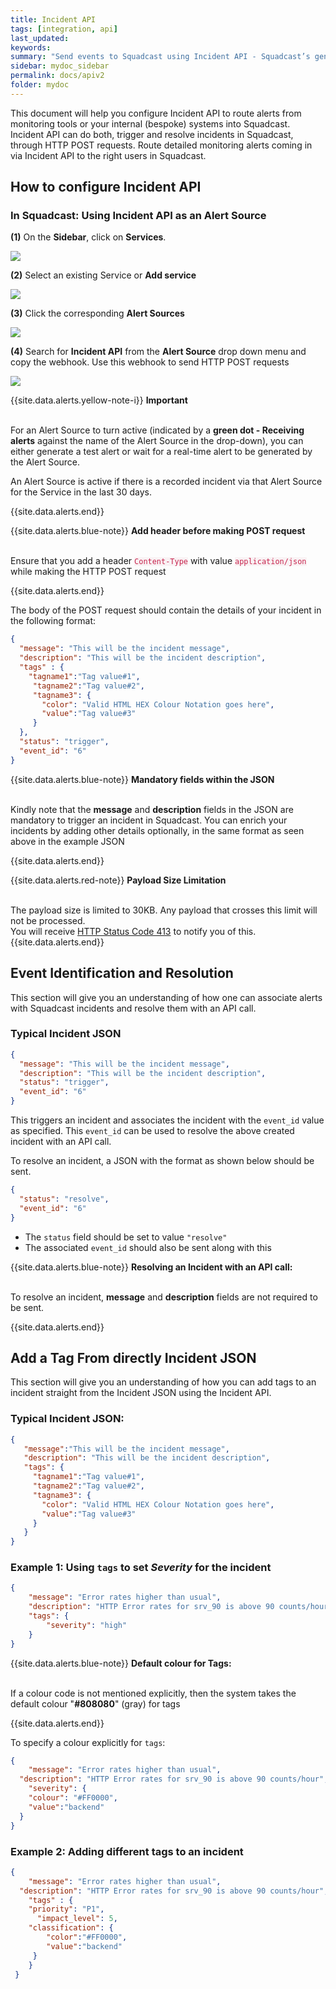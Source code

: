 ```yaml
---
title: Incident API
tags: [integration, api]
last_updated:
keywords:
summary: "Send events to Squadcast using Incident API - Squadcast’s generic API Webhook"
sidebar: mydoc_sidebar
permalink: docs/apiv2
folder: mydoc
---
```


This document will help you configure Incident API to route alerts from monitoring tools or your internal (bespoke) systems into Squadcast. Incident API can do both, trigger and resolve incidents in Squadcast, through HTTP POST requests.
Route detailed monitoring alerts coming in via Incident API to the right users in Squadcast.

## How to configure Incident API

### In Squadcast: Using Incident API as an Alert Source

**(1)** On the **Sidebar**, click on **Services**.

![](images/integration_1-1.png)

**(2)** Select an existing Service or **Add service** 

![](images/integration_1-2.png)

**(3)** Click the corresponding **Alert Sources**

![](images/integration_1.png)

**(4)** Search for **Incident API** from  the **Alert Source** drop down menu and copy the webhook. Use this webhook to send HTTP POST requests

![](images/apiv2_1.png)

{{site.data.alerts.yellow-note-i}}
<b>Important</b><br/><br/>
<p>For an Alert Source to turn active (indicated by a <b>green dot - Receiving alerts</b> against the name of the Alert Source in the drop-down), you can either generate a test alert or wait for a real-time alert to be generated by the Alert Source.</p>
<p>An Alert Source is active if there is a recorded incident via that Alert Source for the Service in the last 30 days.</p>
{{site.data.alerts.end}}

{{site.data.alerts.blue-note}}
<b>Add header before making POST request</b>
<br/><br/><p>Ensure that you add a header <code class="highlighter-rouge" style="color: #c7254e; background-color: #f9f2f4 !important;">Content-Type</code> with value <code class="highlighter-rouge" style="color: #c7254e; background-color: #f9f2f4 !important;">application/json</code> while making the HTTP POST request</p>
{{site.data.alerts.end}}

The body of the POST request should contain the details of your incident in the following format:

```json
{
  "message": "This will be the incident message",
  "description": "This will be the incident description",
  "tags" : {
    "tagname1":"Tag value#1",
     "tagname2":"Tag value#2",
     "tagname3": {
       "color": "Valid HTML HEX Colour Notation goes here",
       "value":"Tag value#3"
     }
  },
  "status": "trigger",
  "event_id": "6"
}
```

{{site.data.alerts.blue-note}}
<b>Mandatory fields within the JSON</b>
<br/><br/><p>Kindly note that the <b>message</b> and <b>description</b> fields in the JSON are mandatory to trigger an incident in Squadcast. You can enrich your incidents by adding other details optionally, in the same format as seen above in the example JSON</p>
{{site.data.alerts.end}}

{{site.data.alerts.red-note}}
<b>Payload Size Limitation</b>
<br/><br/><p></p>The payload size is limited to 30KB. Any payload that crosses this limit will not be processed. <br/>You will receive [HTTP Status Code 413](https://developer.mozilla.org/en-US/docs/Web/HTTP/Status/413) to notify you of this.
{{site.data.alerts.end}}

## Event Identification and Resolution

This section will give you an understanding of how one can associate alerts with Squadcast incidents and resolve them with an API call.

### Typical Incident JSON


```json
{
  "message": "This will be the incident message",
  "description": "This will be the incident description",
  "status": "trigger",
  "event_id": "6"
}
```

 This triggers an incident and associates the incident with the `event_id` value as specified. This `event_id` can be used to resolve the above created incident with an API call.

To resolve an incident, a JSON with the format as shown below should be sent.

```json
{
  "status": "resolve",
  "event_id": "6"
}
```

- The `status` field should be set to value `"resolve"` 
- The associated `event_id` should also be sent along with this

{{site.data.alerts.blue-note}}
<b>Resolving an Incident with an API call: </b>
<br/><br/><p>To resolve an incident, <b>message</b> and <b>description</b> fields are not required to be sent.</p>
{{site.data.alerts.end}}

## Add a Tag From directly Incident JSON

This section will give you an understanding of how you can add tags to an incident straight from the Incident JSON using the Incident API.

### Typical Incident JSON:

```json
{
   "message":"This will be the incident message",
   "description": "This will be the incident description",
   "tags": {
     "tagname1":"Tag value#1",
     "tagname2":"Tag value#2",
     "tagname3": {
       "color": "Valid HTML HEX Colour Notation goes here",
       "value":"Tag value#3"
     }
   }
}
```

### Example 1: Using `tags` to set *Severity* for the incident

```json
{
  	"message": "Error rates higher than usual",
    "description": "HTTP Error rates for srv_90 is above 90 counts/hour",
    "tags": {
    	"severity": "high"
    }
}
```

{{site.data.alerts.blue-note}}
<b>Default colour for Tags: </b>
<br/><br/><p>If a colour code is not mentioned explicitly, then the system takes the default colour "<b>#808080</b>" (gray) for tags</p>
{{site.data.alerts.end}}

To specify a colour explicitly for `tags`:

```json
{
	"message": "Error rates higher than usual",
  "description": "HTTP Error rates for srv_90 is above 90 counts/hour",
	"severity": {
  	"colour": "#FF0000",
  	"value":"backend"
  }
}
```

### Example 2: Adding different tags to an incident

```json
{
	"message": "Error rates higher than usual",
  "description": "HTTP Error rates for srv_90 is above 90 counts/hour",
	"tags" : {
   	"priority": "P1",
	  "impact_level": 5,
   	"classification": {
    	"color":"#FF0000",
     	"value":"backend"
     }
 	}
 }
 ```